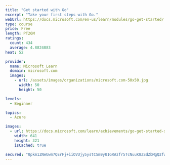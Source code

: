 ```yaml
---
title: "Get started with Go"
excerpt: "Take your first steps with Go."
webUrl: https://docs.microsoft.com/en-us/learn/modules/go-get-started/
type: course
price: Free
length: PT26M
ratings:
  count: 434
  average: 4.8824883
heat: 52

provider:
  name: Microsoft Learn
  domain: microsoft.com
  images:
    - url: /assets/images/organizations/microsoft.com-50x50.jpg
      width: 50
      height: 50

levels:
  - Beginner

topics:
  - Azure

images:
  - url: https://docs.microsoft.com/learn/achievements/go-get-started-social.png
    width: 641
    height: 321
    isCached: true

secured: "0pkm1ZNeUwm7QErFj+iiOVUjy5ystCSm9yU1GRAzfr5TcNuuK8ZSdZbMgQ2fwwRbVbBLGbNJJIbOtVNaWxzC7ZrnIProVizbQqRhwpQ87HqpnS5aYWIK9M2nDzZvVNpbxxDhiX1pZliLgPOhgkd7dfn31wrQ1bvgYmHjNG2rpJLqERaDZqli4Cgm9yrrG8paviNMU+5EAOC/G7NxLGNLy4GGwR5tYmRGw5bnqbWqVQwB0dlb0EKcJcL7LESGTi3c3fOSUhqbaA3TW0vZpEHREA/kMnUYBXHSuVMMUNh2oCfy9g9H90eKszZq4r2oxGhK8ZzfC+l0mcvMC15O/iuyp3nTKCuvpsP7nO3w2QrSezH2zDd3mFtfRGHAbiRMl5RJzbfrmEs0vFtBOs+vPxYDFwwUXTlbox2zDK0iI+cG/9g=;8RoRMmXpxZhamAXQVCA2rw=="
---
```


